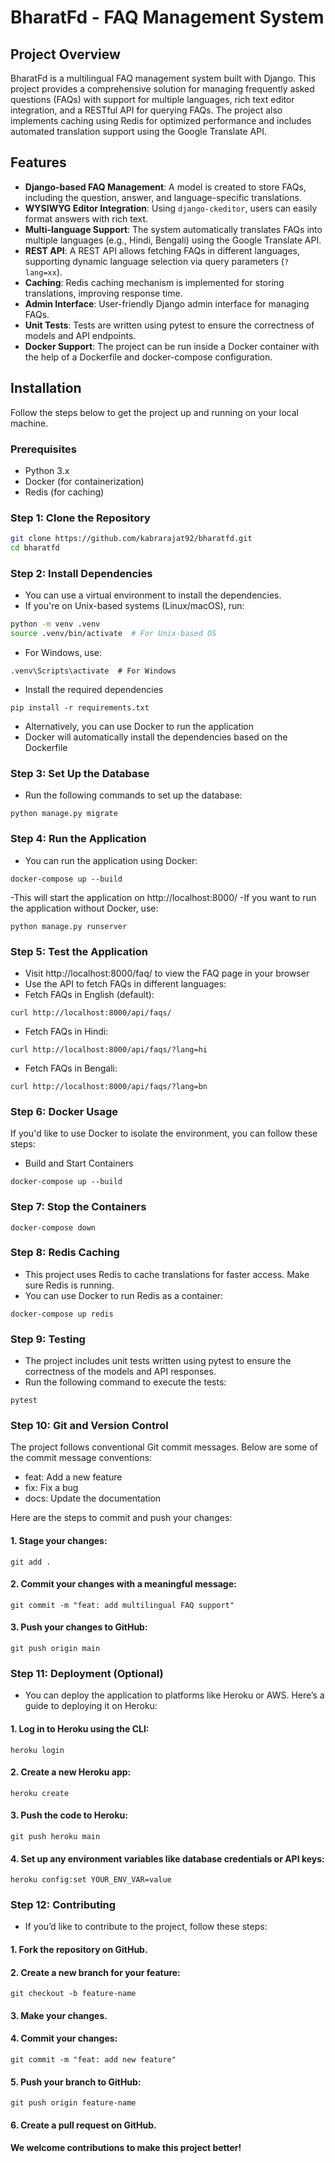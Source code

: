 # BharatFd - FAQ Management System

## Project Overview

BharatFd is a multilingual FAQ management system built with Django. This project provides a comprehensive solution for managing frequently asked questions (FAQs) with support for multiple languages, rich text editor integration, and a RESTful API for querying FAQs. The project also implements caching using Redis for optimized performance and includes automated translation support using the Google Translate API.

## Features

- **Django-based FAQ Management**: A model is created to store FAQs, including the question, answer, and language-specific translations.
- **WYSIWYG Editor Integration**: Using `django-ckeditor`, users can easily format answers with rich text.
- **Multi-language Support**: The system automatically translates FAQs into multiple languages (e.g., Hindi, Bengali) using the Google Translate API.
- **REST API**: A REST API allows fetching FAQs in different languages, supporting dynamic language selection via query parameters (`?lang=xx`).
- **Caching**: Redis caching mechanism is implemented for storing translations, improving response time.
- **Admin Interface**: User-friendly Django admin interface for managing FAQs.
- **Unit Tests**: Tests are written using pytest to ensure the correctness of models and API endpoints.
- **Docker Support**: The project can be run inside a Docker container with the help of a Dockerfile and docker-compose configuration.

## Installation

Follow the steps below to get the project up and running on your local machine.

### Prerequisites

- Python 3.x
- Docker (for containerization)
- Redis (for caching)

### Step 1: Clone the Repository

```bash
git clone https://github.com/kabrarajat92/bharatfd.git
cd bharatfd
```

### Step 2: Install Dependencies

- You can use a virtual environment to install the dependencies.
- If you're on Unix-based systems (Linux/macOS), run:
```bash
python -m venv .venv
source .venv/bin/activate  # For Unix-based OS
```

- For Windows, use:
```
.venv\Scripts\activate  # For Windows
```

- Install the required dependencies
```
pip install -r requirements.txt
```

- Alternatively, you can use Docker to run the application
- Docker will automatically install the dependencies based on the Dockerfile

### Step 3: Set Up the Database

- Run the following commands to set up the database:
```
python manage.py migrate
```

### Step 4: Run the Application

- You can run the application using Docker:
```
docker-compose up --build
```
-This will start the application on http://localhost:8000/
-If you want to run the application without Docker, use:
```
python manage.py runserver
````

### Step 5: Test the Application

- Visit http://localhost:8000/faq/ to view the FAQ page in your browser
- Use the API to fetch FAQs in different languages:
- Fetch FAQs in English (default):
```
curl http://localhost:8000/api/faqs/
```
- Fetch FAQs in Hindi:
```
curl http://localhost:8000/api/faqs/?lang=hi
```
- Fetch FAQs in Bengali:
```
curl http://localhost:8000/api/faqs/?lang=bn
```
### Step 6: Docker Usage
If you'd like to use Docker to isolate the environment, you can follow these steps:
- Build and Start Containers
```
docker-compose up --build
```
### Step 7: Stop the Containers
```
docker-compose down
```
### Step 8: Redis Caching
- This project uses Redis to cache translations for faster access. Make sure Redis is running.
- You can use Docker to run Redis as a container:
```
docker-compose up redis
```
### Step 9: Testing

- The project includes unit tests written using pytest to ensure the correctness of the models and API responses.
- Run the following command to execute the tests:
```
pytest
```
### Step 10: Git and Version Control
The project follows conventional Git commit messages. Below are some of the commit message conventions:

- feat: Add a new feature
- fix: Fix a bug
- docs: Update the documentation

Here are the steps to commit and push your changes:
#### 1. Stage your changes:
```
git add .
```
#### 2. Commit your changes with a meaningful message:
```
git commit -m "feat: add multilingual FAQ support"
```
#### 3. Push your changes to GitHub:
```
git push origin main
```
### Step 11: Deployment (Optional)
- You can deploy the application to platforms like Heroku or AWS. Here’s a guide to deploying it on Heroku:

#### 1. Log in to Heroku using the CLI:
```
heroku login
```
#### 2. Create a new Heroku app:
```
heroku create
```
#### 3. Push the code to Heroku:
```
git push heroku main
```
#### 4. Set up any environment variables like database credentials or API keys:
```
heroku config:set YOUR_ENV_VAR=value
```
### Step 12: Contributing

- If you’d like to contribute to the project, follow these steps:

#### 1. Fork the repository on GitHub.
#### 2. Create a new branch for your feature:
```
git checkout -b feature-name
```
#### 3. Make your changes.
#### 4. Commit your changes:
```
git commit -m "feat: add new feature"
```
#### 5. Push your branch to GitHub:
```
git push origin feature-name
```
#### 6. Create a pull request on GitHub.

#### We welcome contributions to make this project better!

